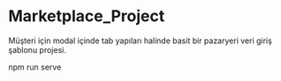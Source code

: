 # Marketplace_Project
Müşteri için modal içinde tab yapıları halinde basit bir pazaryeri veri giriş şablonu projesi.

npm run serve
